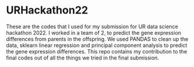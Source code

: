 # URHackathon22
These are the codes that I used for my submission for UR data science hackathon 2022. I worked in a team of 2, to predict the gene expression differences from parents in the offspring. We used PANDAS to clean up the data, sklearn linear regression and principal component analysis to predict the gene expression differences. This repo contains my contribution to the final codes out of all the things we tried in the final submission.
